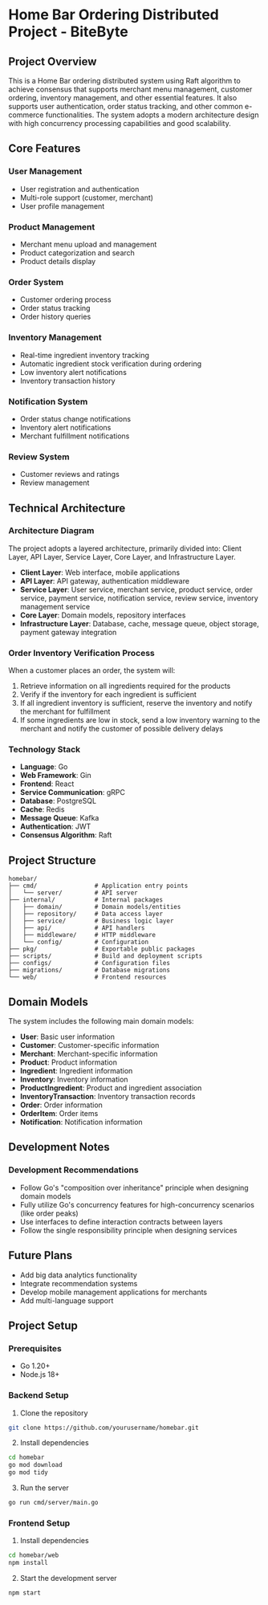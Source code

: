 
# Home Bar Ordering Distributed Project - BiteByte

## Project Overview

This is a Home Bar ordering distributed system using Raft algorithm to achieve consensus that supports merchant menu management, customer ordering, inventory management, and other essential features. It also supports user authentication, order status tracking, and other common e-commerce functionalities. The system adopts a modern architecture design with high concurrency processing capabilities and good scalability.

## Core Features

### User Management
- User registration and authentication
- Multi-role support (customer, merchant)
- User profile management

### Product Management
- Merchant menu upload and management
- Product categorization and search
- Product details display

### Order System
- Customer ordering process
- Order status tracking
- Order history queries

### Inventory Management
- Real-time ingredient inventory tracking
- Automatic ingredient stock verification during ordering
- Low inventory alert notifications
- Inventory transaction history

### Notification System
- Order status change notifications
- Inventory alert notifications
- Merchant fulfillment notifications

### Review System
- Customer reviews and ratings
- Review management

## Technical Architecture

### Architecture Diagram

The project adopts a layered architecture, primarily divided into: Client Layer, API Layer, Service Layer, Core Layer, and Infrastructure Layer.

- **Client Layer**: Web interface, mobile applications
- **API Layer**: API gateway, authentication middleware
- **Service Layer**: User service, merchant service, product service, order service, payment service, notification service, review service, inventory management service
- **Core Layer**: Domain models, repository interfaces
- **Infrastructure Layer**: Database, cache, message queue, object storage, payment gateway integration

### Order Inventory Verification Process

When a customer places an order, the system will:
1. Retrieve information on all ingredients required for the products
2. Verify if the inventory for each ingredient is sufficient
3. If all ingredient inventory is sufficient, reserve the inventory and notify the merchant for fulfillment
4. If some ingredients are low in stock, send a low inventory warning to the merchant and notify the customer of possible delivery delays

### Technology Stack

- **Language**: Go
- **Web Framework**: Gin
- **Frontend**: React
- **Service Communication**: gRPC
- **Database**: PostgreSQL
- **Cache**: Redis
- **Message Queue**: Kafka
- **Authentication**: JWT
- **Consensus Algorithm**: Raft

## Project Structure

```
homebar/
├── cmd/                # Application entry points
│   └── server/         # API server
├── internal/           # Internal packages
│   ├── domain/         # Domain models/entities
│   ├── repository/     # Data access layer
│   ├── service/        # Business logic layer
│   ├── api/            # API handlers
│   ├── middleware/     # HTTP middleware
│   └── config/         # Configuration
├── pkg/                # Exportable public packages
├── scripts/            # Build and deployment scripts
├── configs/            # Configuration files
├── migrations/         # Database migrations
└── web/                # Frontend resources
```

## Domain Models

The system includes the following main domain models:

- **User**: Basic user information
- **Customer**: Customer-specific information
- **Merchant**: Merchant-specific information
- **Product**: Product information
- **Ingredient**: Ingredient information
- **Inventory**: Inventory information
- **ProductIngredient**: Product and ingredient association
- **InventoryTransaction**: Inventory transaction records
- **Order**: Order information
- **OrderItem**: Order items
- **Notification**: Notification information

## Development Notes

### Development Recommendations

- Follow Go's "composition over inheritance" principle when designing domain models
- Fully utilize Go's concurrency features for high-concurrency scenarios (like order peaks)
- Use interfaces to define interaction contracts between layers
- Follow the single responsibility principle when designing services

## Future Plans

- Add big data analytics functionality
- Integrate recommendation systems
- Develop mobile management applications for merchants
- Add multi-language support


## Project Setup

### Prerequisites

- Go 1.20+
- Node.js 18+

### Backend Setup

1. Clone the repository

```bash
git clone https://github.com/yourusername/homebar.git
```

2. Install dependencies

```bash
cd homebar
go mod download
go mod tidy
```

3. Run the server

```bash
go run cmd/server/main.go
```

### Frontend Setup

1. Install dependencies

```bash
cd homebar/web
npm install
```

2. Start the development server

```bash
npm start
```

